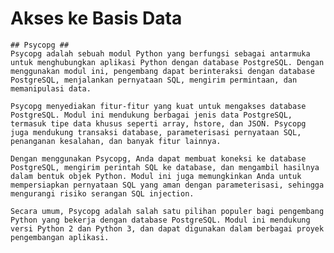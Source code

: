 # Akses ke Basis Data	
    ## Psycopg ##
    Psycopg adalah sebuah modul Python yang berfungsi sebagai antarmuka untuk menghubungkan aplikasi Python dengan database PostgreSQL. Dengan menggunakan modul ini, pengembang dapat berinteraksi dengan database PostgreSQL, menjalankan pernyataan SQL, mengirim permintaan, dan memanipulasi data.
    
    Psycopg menyediakan fitur-fitur yang kuat untuk mengakses database PostgreSQL. Modul ini mendukung berbagai jenis data PostgreSQL, termasuk tipe data khusus seperti array, hstore, dan JSON. Psycopg juga mendukung transaksi database, parameterisasi pernyataan SQL, penanganan kesalahan, dan banyak fitur lainnya.
    
    Dengan menggunakan Psycopg, Anda dapat membuat koneksi ke database PostgreSQL, mengirim perintah SQL ke database, dan mengambil hasilnya dalam bentuk objek Python. Modul ini juga memungkinkan Anda untuk mempersiapkan pernyataan SQL yang aman dengan parameterisasi, sehingga mengurangi risiko serangan SQL injection.
    
    Secara umum, Psycopg adalah salah satu pilihan populer bagi pengembang Python yang bekerja dengan database PostgreSQL. Modul ini mendukung versi Python 2 dan Python 3, dan dapat digunakan dalam berbagai proyek pengembangan aplikasi.
